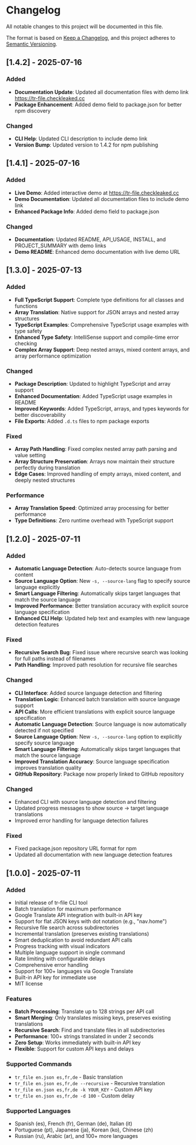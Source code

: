 # Changelog

All notable changes to this project will be documented in this file.

The format is based on [Keep a Changelog](https://keepachangelog.com/en/1.0.0/),
and this project adheres to [Semantic Versioning](https://semver.org/spec/v2.0.0.html).

## [1.4.2] - 2025-07-16

### Added
- **Documentation Update**: Updated all documentation files with demo link https://tr-file.checkleaked.cc
- **Package Enhancement**: Added demo field to package.json for better npm discovery

### Changed
- **CLI Help**: Updated CLI description to include demo link
- **Version Bump**: Updated version to 1.4.2 for npm publishing

## [1.4.1] - 2025-07-16

### Added
- **Live Demo**: Added interactive demo at https://tr-file.checkleaked.cc
- **Demo Documentation**: Updated all documentation files to include demo link
- **Enhanced Package Info**: Added demo field to package.json

### Changed
- **Documentation**: Updated README, API_USAGE, INSTALL, and PROJECT_SUMMARY with demo links
- **Demo README**: Enhanced demo documentation with live demo URL

## [1.3.0] - 2025-07-13

### Added
- **Full TypeScript Support**: Complete type definitions for all classes and functions
- **Array Translation**: Native support for JSON arrays and nested array structures
- **TypeScript Examples**: Comprehensive TypeScript usage examples with type safety
- **Enhanced Type Safety**: IntelliSense support and compile-time error checking
- **Complex Array Support**: Deep nested arrays, mixed content arrays, and array performance optimization

### Changed
- **Package Description**: Updated to highlight TypeScript and array support
- **Enhanced Documentation**: Added TypeScript usage examples in README
- **Improved Keywords**: Added TypeScript, arrays, and types keywords for better discoverability
- **File Exports**: Added `.d.ts` files to npm package exports

### Fixed
- **Array Path Handling**: Fixed complex nested array path parsing and value setting
- **Array Structure Preservation**: Arrays now maintain their structure perfectly during translation
- **Edge Cases**: Improved handling of empty arrays, mixed content, and deeply nested structures

### Performance
- **Array Translation Speed**: Optimized array processing for better performance
- **Type Definitions**: Zero runtime overhead with TypeScript support

## [1.2.0] - 2025-07-11

### Added
- **Automatic Language Detection**: Auto-detects source language from content
- **Source Language Option**: New `-s, --source-lang` flag to specify source language explicitly
- **Smart Language Filtering**: Automatically skips target languages that match the source language
- **Improved Performance**: Better translation accuracy with explicit source language specification
- **Enhanced CLI Help**: Updated help text and examples with new language detection features

### Fixed
- **Recursive Search Bug**: Fixed issue where recursive search was looking for full paths instead of filenames
- **Path Handling**: Improved path resolution for recursive file searches

### Changed
- **CLI Interface**: Added source language detection and filtering
- **Translation Logic**: Enhanced batch translation with source language support
- **API Calls**: More efficient translations with explicit source language specification
- **Automatic Language Detection**: Source language is now automatically detected if not specified
- **Source Language Option**: New `-s, --source-lang` option to explicitly specify source language
- **Smart Language Filtering**: Automatically skips target languages that match the source language
- **Improved Translation Accuracy**: Source language specification improves translation quality
- **GitHub Repository**: Package now properly linked to GitHub repository

### Changed
- Enhanced CLI with source language detection and filtering
- Updated progress messages to show source → target language translations
- Improved error handling for language detection failures

### Fixed
- Fixed package.json repository URL format for npm
- Updated all documentation with new language detection features

## [1.0.0] - 2025-07-11

### Added
- Initial release of tr-file CLI tool
- Batch translation for maximum performance
- Google Translate API integration with built-in API key
- Support for flat JSON keys with dot notation (e.g., "nav.home")
- Recursive file search across subdirectories
- Incremental translation (preserves existing translations)
- Smart deduplication to avoid redundant API calls
- Progress tracking with visual indicators
- Multiple language support in single command
- Rate limiting with configurable delays
- Comprehensive error handling
- Support for 100+ languages via Google Translate
- Built-in API key for immediate use
- MIT license

### Features
- **Batch Processing**: Translate up to 128 strings per API call
- **Smart Merging**: Only translates missing keys, preserves existing translations
- **Recursive Search**: Find and translate files in all subdirectories
- **Performance**: 100+ strings translated in under 2 seconds
- **Zero Setup**: Works immediately with built-in API key
- **Flexible**: Support for custom API keys and delays

### Supported Commands
- `tr_file en.json es,fr,de` - Basic translation
- `tr_file en.json es,fr,de --recursive` - Recursive translation
- `tr_file en.json es,fr,de -k YOUR_KEY` - Custom API key
- `tr_file en.json es,fr,de -d 100` - Custom delay

### Supported Languages
- Spanish (es), French (fr), German (de), Italian (it)
- Portuguese (pt), Japanese (ja), Korean (ko), Chinese (zh)
- Russian (ru), Arabic (ar), and 100+ more languages
